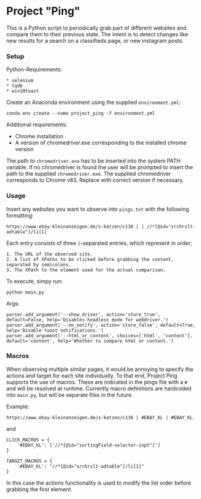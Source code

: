 # Project "Ping"

This is a Python script to periodically grab part of different websites and compare them to their previous state.
The intent is to detect changes like new results for a search on a classifieds page, or new instagram posts.

### Setup
Python-Requirements:

    * selenium
    * tqdm
    * win10toast

Create an Anaconda environment using the supplied `environment.yml`:

    conda env create --name project_ping -f environment.yml

Additional requirements:
 * Chrome installation
 * A version of chromedriver.exe corresponding to the installed chrome version
 
The path to `chromedriver.exe` has to be inserted into the system PATH variable. 
If no chromedriver is found the user will be prompted to insert the path to the supplied `chromedriver.exe`.
The supplied chromedriver corresponds to Chrome v83. Replace with correct version if necessary.  

### Usage

Insert any websites you want to observe into `pings.txt` with the following formatting:
~~~
https://www.ebay-kleinanzeigen.de/s-katzen/c136 | | //*[@id="srchrslt-adtable"]/li[1]
~~~
Each entry consists of three `|`-separated entries, which represent in order; 
    
    1. The URL of the observed site.
    2. A list of XPaths to be clicked before grabbing the content, separated by semicolons.
    3. The XPath to the element used for the actual comparison.
To execute, simpy run:
~~~
python main.py
~~~
Args:

    parser.add_argument('--show_driver', action='store_true', default=False, help='Disables headless mode for webdriver.')
    parser.add_argument('--no_notify', action='store_false', default=True, help='Disable toast notifications.')
    parser.add_argument('--html_or_content', choices=['html', 'content'], default='content', help='Whether to compare html or content.')
    
    
### Macros
When observing multiple similar pages, it would be annoying to specify the actions and target for each site individually. To that end, Project Ping supports the use of macros.
These are indicated in the pings file with a `#` and will be resolved at runtime. Currently macro definitions are hardcoded into `main.py`, but will be separate files in the future. 

Example:
~~~
https://www.ebay-kleinanzeigen.de/s-katzen/c136 | #EBAY_KL | #EBAY_KL
~~~

and
~~~
CLICK_MACROS = {
    '#EBAY_KL': ['//*[@id="sortingField-selector-inpt"]']
}

TARGET_MACROS = {
    '#EBAY_KL': "//*[@id="srchrslt-adtable"]/li[1]"
}
~~~
In this case the actions functionality is used to modify the list order before grabbing the first element.